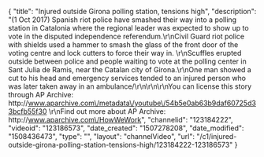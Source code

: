 {
    "title": "Injured outside Girona polling station, tensions high",
    "description": "(1 Oct 2017) Spanish riot police have smashed their way into a polling station in Catalonia where the regional leader was expected to show up to vote in the disputed independence referendum.\r\nCivil Guard riot police with shields used a hammer to smash the glass of the front door of the voting centre and lock cutters to force their way in. \r\nScuffles erupted outside between police and people waiting to vote at the polling center in Sant Julia de Ramis, near the Catalan city of Girona.\r\nOne man showed a cut to his head and emergency services tended to an injured person who was later taken away in an ambulance\/\r\n\r\n\r\nYou can license this story through AP Archive: http:\/\/www.aparchive.com\/metadata\/youtube\/54b5e0ab63b9daf60725d33bcfb55f30 \r\nFind out more about AP Archive: http:\/\/www.aparchive.com\/HowWeWork",
    "channelid": "123184222",
    "videoid": "123186573",
    "date_created": "1507278208",
    "date_modified": "1508436473",
    "type": "",
    "layout": "channelVideo",
    "url": "\/c1\/injured-outside-girona-polling-station-tensions-high\/123184222-123186573"
}
